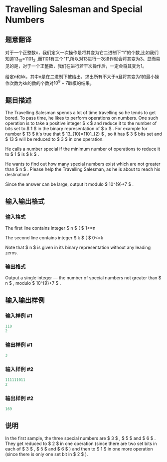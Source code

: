 # Travelling Salesman and Special Numbers

## 题意翻译

对于一个正整数x，我们定义一次操作是将其变为它二进制下“1”的个数,比如我们知道$13_{10}$=$1101_2$ ,而1101有三个"1",所以对13进行一次操作就会将其变为3。显而易见的是，对于一个正整数，我们在进行若干次操作后，一定会将其变为1。

给定n和kk，其中n是在二进制下被给出，求出所有不大于n且将其变为1的最小操作次数为kk的数的个数对$10^9+7$取模的结果。

## 题目描述

The Travelling Salesman spends a lot of time travelling so he tends to get bored. To pass time, he likes to perform operations on numbers. One such operation is to take a positive integer $ x $ and reduce it to the number of bits set to $ 1 $ in the binary representation of $ x $ . For example for number $ 13 $ it's true that $ 13_{10}=1101_{2} $ , so it has $ 3 $ bits set and $ 13 $ will be reduced to $ 3 $ in one operation.

He calls a number special if the minimum number of operations to reduce it to $ 1 $ is $ k $ .

He wants to find out how many special numbers exist which are not greater than $ n $ . Please help the Travelling Salesman, as he is about to reach his destination!

Since the answer can be large, output it modulo $ 10^{9}+7 $ .

## 输入输出格式

### 输入格式

The first line contains integer $ n $ ( $ 1<=n

The second line contains integer $ k $ ( $ 0<=k

Note that $ n $ is given in its binary representation without any leading zeros.

### 输出格式

Output a single integer — the number of special numbers not greater than $ n $ , modulo $ 10^{9}+7 $ .

## 输入输出样例

### 输入样例 #1

```cpp
110
2

```
### 输出样例 #1

```cpp
3

```
### 输入样例 #2

```cpp
111111011
2

```
### 输出样例 #2

```cpp
169

```
## 说明

In the first sample, the three special numbers are $ 3 $ , $ 5 $ and $ 6 $ . They get reduced to $ 2 $ in one operation (since there are two set bits in each of $ 3 $ , $ 5 $ and $ 6 $ ) and then to $ 1 $ in one more operation (since there is only one set bit in $ 2 $ ).

